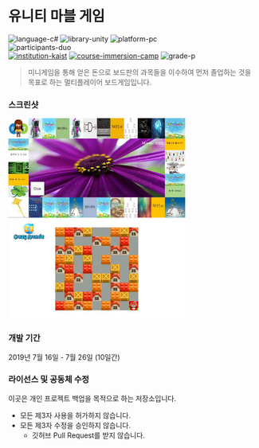 # 유니티 마블 게임

![language-c#][language-c#]
![library-unity][library-unity]
![platform-pc][platform-pc]
<br>
![participants-duo][participants-duo]
<br>
[![institution-kaist][kaist-image]][kaist-cs-url]
[![course-immersion-camp][course-cs496]][course-cs496-url]
![grade-p][grade-p]

> 미니게임을 통해 얻은 돈으로 보드판의 과목들을 이수하여 먼저 졸업하는 것을 목표로 하는 멀티플레이어 보드게임입니다.

### 스크린샷

<img src="documents/screenshot_board.png" height="200px">

<img src="documents/screenshot_mini_ca.png" height="200px">

### 개발 기간

2019년 7월 16일 - 7월 26일 (10일간)

### 라이선스 및 공동체 수정

이곳은 개인 프로젝트 백업을 목적으로 하는 저장소입니다.

  * 모든 제3자 사용을 허가하지 않습니다.
  * 모든 제3자 수정을 승인하지 않습니다.
    * 깃허브 Pull Request를 받지 않습니다.

<!-- Image definitions -->
[kaist-image]: https://img.shields.io/badge/Institution-KAIST-blue
[kaist-cs-url]: https://cs.kaist.ac.kr
[course-cs496]: https://img.shields.io/badge/Course-Immersion%20Camp-brightgreen
[course-cs496-url]: https://madcamp.io
[language-c#]: https://img.shields.io/badge/Language-C%23-orange
[library-unity]: https://img.shields.io/badge/Library-Unity-green
[platform-pc]: https://img.shields.io/badge/Platform-PC-yellowgreen
[grade-p]: https://img.shields.io/badge/Grade-P-yellow
[participants-duo]: https://img.shields.io/badge/Participants-Duo%20Project-7aa3cc
